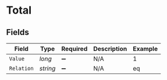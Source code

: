 # Total


## Fields

| Field              | Type               | Required           | Description        | Example            |
| ------------------ | ------------------ | ------------------ | ------------------ | ------------------ |
| `Value`            | *long*             | :heavy_minus_sign: | N/A                | 1                  |
| `Relation`         | *string*           | :heavy_minus_sign: | N/A                | eq                 |